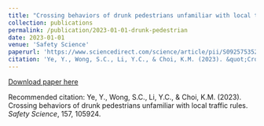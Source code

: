 ```yaml
---
title: "Crossing behaviors of drunk pedestrians unfamiliar with local traffic rules"
collection: publications
permalink: /publication/2023-01-01-drunk-pedestrian
date: 2023-01-01
venue: 'Safety Science'
paperurl: 'https://www.sciencedirect.com/science/article/pii/S0925753522002636'
citation: 'Ye, Y., Wong, S.C., Li, Y.C., & Choi, K.M. (2023). &quot;Crossing behaviors of drunk pedestrians unfamiliar with local traffic rules.&quot; <i>Safety Science</i>, 157, 105924.'
---
```


[Download paper here](https://www.sciencedirect.com/science/article/pii/S0925753522002636)

Recommended citation: Ye, Y., Wong, S.C., Li, Y.C., & Choi, K.M. (2023). Crossing behaviors of drunk pedestrians unfamiliar with local traffic rules. <i>Safety Science</i>, 157, 105924.
